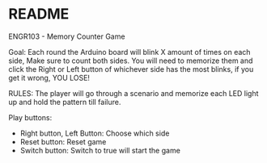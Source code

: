 # README

ENGR103 - Memory Counter Game

Goal: Each round the Arduino board will blink X amount of times on each side, Make sure to count both sides.
You will need to memorize them and click the Right or Left button of whichever side has the most blinks, if you get it wrong, 
YOU LOSE!

RULES: The player will go through a scenario and memorize each LED light up and hold the pattern till failure.

Play buttons:

- Right button, Left Button: Choose which side
- Reset button: Reset game
- Switch button: Switch to true will start the game

